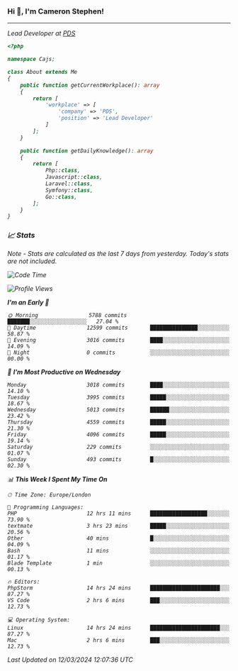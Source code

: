 ### Hi 👋, I'm Cameron Stephen!
<hr>
<p><em>Lead Developer at <a href="https://prindatasolutions.co.uk">PDS</a></p>


```php
<?php

namespace Cajs;

class About extends Me
{
    public function getCurrentWorkplace(): array
    {
        return [
            'workplace' => [
                'company' => 'PDS',
                'position' => 'Lead Developer'
            ]
        ];
    }

    public function getDailyKnowledge(): array
    {
        return [
            Php::class,
            Javascript::class,
            Laravel::class,
            Symfony::class,
            Go::class,
        ];
    }
}
```

### 📈 Stats
<p><em>Note - Stats are calculated as the last 7 days from yesterday. Today's stats are not included.</em></p>


<!--START_SECTION:waka-->
![Code Time](http://img.shields.io/badge/Code%20Time-3%2C733%20hrs%2014%20mins-blue)

![Profile Views](http://img.shields.io/badge/Profile%20Views-0-blue)

**I'm an Early 🐤** 

```text
🌞 Morning                5788 commits        ███████░░░░░░░░░░░░░░░░░░   27.04 % 
🌆 Daytime                12599 commits       ███████████████░░░░░░░░░░   58.87 % 
🌃 Evening                3016 commits        ████░░░░░░░░░░░░░░░░░░░░░   14.09 % 
🌙 Night                  0 commits           ░░░░░░░░░░░░░░░░░░░░░░░░░   00.00 % 
```
📅 **I'm Most Productive on Wednesday** 

```text
Monday                   3018 commits        ████░░░░░░░░░░░░░░░░░░░░░   14.10 % 
Tuesday                  3995 commits        █████░░░░░░░░░░░░░░░░░░░░   18.67 % 
Wednesday                5013 commits        ██████░░░░░░░░░░░░░░░░░░░   23.42 % 
Thursday                 4559 commits        █████░░░░░░░░░░░░░░░░░░░░   21.30 % 
Friday                   4096 commits        █████░░░░░░░░░░░░░░░░░░░░   19.14 % 
Saturday                 229 commits         ░░░░░░░░░░░░░░░░░░░░░░░░░   01.07 % 
Sunday                   493 commits         █░░░░░░░░░░░░░░░░░░░░░░░░   02.30 % 
```


📊 **This Week I Spent My Time On** 

```text
🕑︎ Time Zone: Europe/London

💬 Programming Languages: 
PHP                      12 hrs 11 mins      ██████████████████░░░░░░░   73.90 % 
textmate                 3 hrs 23 mins       █████░░░░░░░░░░░░░░░░░░░░   20.56 % 
Other                    40 mins             █░░░░░░░░░░░░░░░░░░░░░░░░   04.09 % 
Bash                     11 mins             ░░░░░░░░░░░░░░░░░░░░░░░░░   01.17 % 
Blade Template           1 min               ░░░░░░░░░░░░░░░░░░░░░░░░░   00.13 % 

🔥 Editors: 
PhpStorm                 14 hrs 24 mins      ██████████████████████░░░   87.27 % 
VS Code                  2 hrs 6 mins        ███░░░░░░░░░░░░░░░░░░░░░░   12.73 % 

💻 Operating System: 
Linux                    14 hrs 24 mins      ██████████████████████░░░   87.27 % 
Mac                      2 hrs 6 mins        ███░░░░░░░░░░░░░░░░░░░░░░   12.73 % 
```


 Last Updated on 12/03/2024 12:07:36 UTC
<!--END_SECTION:waka-->
